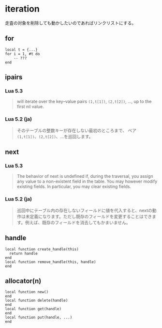 # iteration

走査の対象を削除しても動かしたいのであればリンクリストにする。

## for

```
local t = {...}
for i = 1, #t do
	-- ???
end
```

## ipairs

### Lua 5.3

> will iterate over the key–value pairs `(1,t[1])`, `(2,t[2])`, ..., up to the first nil value.

### Lua 5.2 (ja)

> そのテーブルの整数キーが存在しない最初のところまで、 ペア`(1,t[1])`、`(2,t[2])`、...を巡回します。

## next

### Lua 5.3

> The behavior of next is undefined if, during the traversal, you assign any value to a non-existent field in the table. You may however modify existing fields. In particular, you may clear existing fields.

### Lua 5.2 (ja)

> 巡回中にテーブル内の存在しないフィールドに値を代入すると、nextの動作は未定義になります。ただし既存のフィールドを変更することはできます。例えば、既存のフィールドを消去してもかまいません。


## handle

```
local function create_handle(this)
  return handle
end
local function remove_handle(this, handle)
end
```

## allocator(n)

```
local function new()
end
local function delete(handle)
end
local function get(handle)
end
local function put(handle, ...)
end
```
